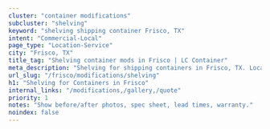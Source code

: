 ```yaml
---
cluster: "container modifications"
subcluster: "shelving"
keyword: "shelving shipping container Frisco, TX"
intent: "Commercial-Local"
page_type: "Location-Service"
city: "Frisco, TX"
title_tag: "Shelving container mods in Frisco | LC Container"
meta_description: "Shelving for shipping containers in Frisco, TX. Local fabrication & pro install. LC Container — Since 2003. Get a quote."
url_slug: "/frisco/modifications/shelving"
h1: "Shelving for Containers in Frisco"
internal_links: "/modifications,/gallery,/quote"
priority: 1
notes: "Show before/after photos, spec sheet, lead times, warranty."
noindex: false
---
```


<!-- TODO: Add unique city/inventory copy, images, and internal links here. -->
